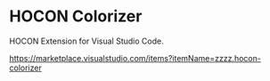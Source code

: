 # HOCON Colorizer

HOCON Extension for Visual Studio Code.

<https://marketplace.visualstudio.com/items?itemName=zzzz.hocon-colorizer>
